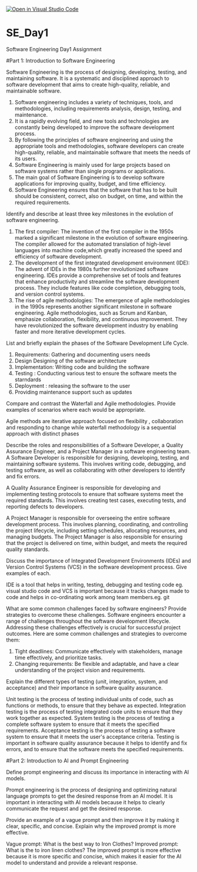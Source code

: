 [![Open in Visual Studio Code](https://classroom.github.com/assets/open-in-vscode-2e0aaae1b6195c2367325f4f02e2d04e9abb55f0b24a779b69b11b9e10269abc.svg)](https://classroom.github.com/online_ide?assignment_repo_id=15569862&assignment_repo_type=AssignmentRepo)
# SE_Day1
Software Engineering Day1 Assignment

#Part 1: Introduction to Software Engineering

Software Engineering is the process of designing, developing, testing, and maintaining software. It is a systematic and disciplined approach to software development that aims to create high-quality, reliable, and maintainable software.

1. Software engineering includes a variety of techniques, tools, and methodologies, including requirements analysis, design, testing, and maintenance.
2. It is a rapidly evolving field, and new tools and technologies are constantly being developed to improve the software development process.
3. By following the principles of software engineering and using the appropriate tools and methodologies, software developers can create high-quality, reliable, and maintainable software that meets the needs of  its users.
4. Software Engineering is mainly used for large projects based on software systems rather than single programs or applications.
5. The main goal of Software Engineering is to develop software applications for improving quality,  budget, and time efficiency.
6. Software Engineering ensures that the software that has to be built should be consistent, correct, also on budget, on time, and within the required requirements.

Identify and describe at least three key milestones in the evolution of software engineering.

1. The first compiler: The invention of the first compiler in the 1950s marked a significant milestone in the evolution of software engineering. The compiler allowed for the automated translation of high-level languages into machine code,which greatly increased the speed and efficiency of software development.
2. The development of the first integrated development environment (IDE): The advent of IDEs in the 1980s further revolutionized software engineering. IDEs provide a comprehensive set of tools and features that enhance productivity and  streamline the software development process. They include features like code completion, debugging tools, and version control systems.
3. The rise of agile methodologies: The emergence of agile methodologies in the 1990s represents another significant milestone in software engineering. Agile methodologies, such as Scrum and Kanban, emphasize collaboration, flexibility, and continuous improvement. They have revolutionized the software development industry by enabling faster and more iterative development cycles.

List and briefly explain the phases of the Software Development Life Cycle.

1. Requirements: Gathering and documenting users needs
2. Design Designing of the software architecture
3. Implementation: Writing code and building the software
4. Testing : Conducting various test  to ensure the software meets the starndards
5. Deployment : releasing the software to the user
6. Providing maintenance support such as updates
   
Compare and contrast the Waterfall and Agile methodologies. Provide examples of scenarios where each would be appropriate.

Agile methods are iterative approach focused on flexibility , collaboration and responding to change while waterfall methodology is a sequential approach with distinct phases

Describe the roles and responsibilities of a Software Developer, a Quality Assurance Engineer, and a Project Manager in a software engineering team.
A Software Developer is responsible for designing, developing, testing, and maintaining software systems. This involves writing code, debugging, and testing software, as well as collaborating with other developers to identify and fix errors.

A Quality Assurance Engineer is responsible for developing and implementing testing protocols to ensure that software systems meet the required standards. This involves creating test cases, executing tests, and reporting defects to developers.

A Project Manager is responsible for overseeing the entire software development process. This involves planning, coordinating, and controlling the project lifecycle, including setting schedules, allocating resources, and managing budgets. The Project Manager is also responsible for ensuring that the project is delivered on time, within budget, and meets the required quality standards.

Discuss the importance of Integrated Development Environments (IDEs) and Version Control Systems (VCS) in the software development process. Give examples of each.

IDE is a tool that helps in writing, testing, debugging and testing code eg. visual studio code and VCS is  important because it tracks changes made to code and helps in co-ordinating work among team members.eg. git

What are some common challenges faced by software engineers? Provide strategies to overcome these challenges.
Software engineers encounter a range of challenges throughout the software development lifecycle. Addressing these challenges effectively is crucial for successful project outcomes. Here are some common challenges and strategies to overcome them:

1. Tight deadlines: Communicate effectively with stakeholders, manage time effectively, and prioritize tasks.
2. Changing requirements: Be flexible and adaptable, and have a clear understanding of the project vision and requirements.

Explain the different types of testing (unit, integration, system, and acceptance) and their importance in software quality assurance.

Unit testing is the process of testing individual units of code, such as functions or methods, to ensure that they behave as expected. Integration testing is the process of testing integrated code units to ensure that they work together as expected. System testing is the process of testing a complete software system to ensure that it meets the specified requirements. Acceptance testing is the process of testing a software system to ensure that it meets the user's acceptance criteria. Testing is important in software quality assurance because it helps to identify and fix errors, and to ensure that the software meets the specified requirements.

#Part 2: Introduction to AI and Prompt Engineering

Define prompt engineering and discuss its importance in interacting with AI models.

Prompt engineering is the process of designing and optimizing natural language prompts to get the desired response from an AI model. It is important in interacting with AI models because it helps to clearly communicate the request and get the desired response.

Provide an example of a vague prompt and then improve it by making it clear, specific, and concise. Explain why the improved prompt is more effective.

Vague prompt: What is the best way to Iron Clothes?
Improved prompt: What is the to iron linen clothes?
The improved prompt is more effective because it is more specific and concise, which makes it easier for the AI model to understand and provide a relevant response.
